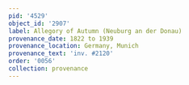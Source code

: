 ```yaml
---
pid: '4529'
object_id: '2907'
label: Allegory of Autumn (Neuburg an der Donau)
provenance_date: 1822 to 1939
provenance_location: Germany, Munich
provenance_text: 'inv. #2120'
order: '0056'
collection: provenance
---
```

